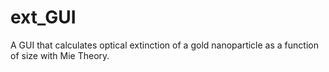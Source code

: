 # ext_GUI
A GUI that calculates optical extinction of a gold nanoparticle as a function of size with Mie Theory.
